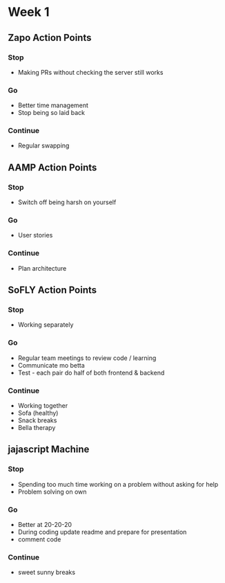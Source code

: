 # Week 1

## Zapo Action Points
### Stop
+ Making PRs without checking the server still works

### Go
+ Better time management
+ Stop being so laid back

### Continue
+ Regular swapping


## AAMP Action Points
### Stop
+ Switch off being harsh on yourself

### Go
+ User stories

### Continue
+ Plan architecture


## SoFLY Action Points
### Stop
+ Working separately

### Go
+ Regular team meetings to review code / learning
+ Communicate mo betta
+ Test - each pair do half of both frontend & backend

### Continue
+ Working together
+ Sofa (healthy)
+ Snack breaks
+ Bella therapy


## jajascript Machine
### Stop
+ Spending too much time working on a problem without asking for help
+ Problem solving on own

### Go
+ Better at 20-20-20
+ During coding update readme and prepare for presentation
+ comment code

### Continue
+ sweet sunny breaks
